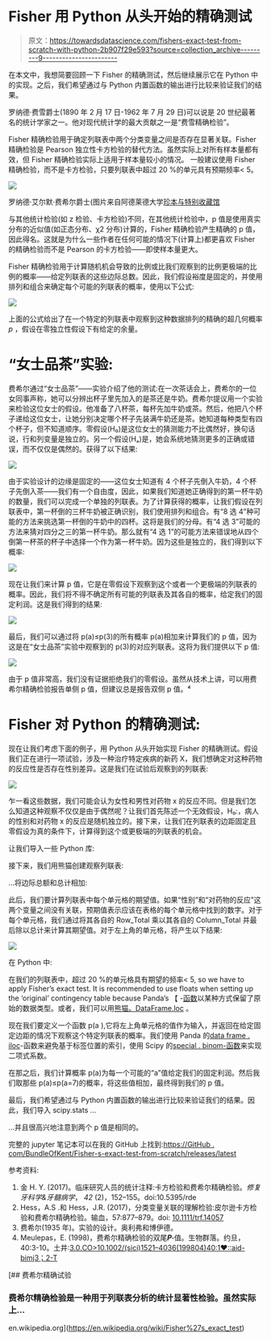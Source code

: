 # Fisher 用 Python 从头开始的精确测试

> 原文：<https://towardsdatascience.com/fishers-exact-test-from-scratch-with-python-2b907f29e593?source=collection_archive---------9----------------------->

在本文中，我想简要回顾一下 Fisher 的精确测试，然后继续展示它在 Python 中的实现。之后，我们希望通过与 Python 内置函数的输出进行比较来验证我们的结果。

罗纳德·费雪爵士(1890 年 2 月 17 日-1962 年 7 月 29 日)可以说是 20 世纪最著名的统计学家之一。他对现代统计学的最大贡献之一是“费雪精确检验”。

Fisher 精确检验用于确定列联表中两个分类变量之间是否存在显著关联。Fisher 精确检验是 Pearson 独立性卡方检验的替代方法。虽然实际上对所有样本量都有效，但 Fisher 精确检验实际上适用于样本量较小的情况。
一般建议使用 Fisher 精确检验，而不是卡方检验，只要列联表中超过 20 %的单元具有预期频率< 5。

![](img/d332b5235387cae5edc490746b0d2050.png)

罗纳德·艾尔默·费希尔爵士(图片来自阿德莱德大学[珍本与特别收藏馆](http://hdl.handle.net/2440/81670)

与其他统计检验(如 z 检验、卡方检验)不同，在其他统计检验中，p 值是使用真实分布的近似值(如正态分布、χ2 分布)计算的，Fisher 精确检验产生精确的 p 值，因此得名。这就是为什么一些作者在任何可能的情况下(计算上)都更喜欢 Fisher 的精确检验而不是 Pearson 的卡方检验——即使样本量更大。

Fisher 精确检验用于计算随机机会导致的比例或比我们观察到的比例更极端的比例的概率——给定列联表的这些边际总数。因此，我们假设裕度是固定的，并使用排列和组合来确定每个可能的列联表的概率，使用以下公式:

![](img/7cb1e94da7f6143b1fae73118a0bb5d4.png)

上面的公式给出了在一个特定的列联表中观察到这种数据排列的精确的超几何概率 *p* ，假设在零独立性假设下有给定的余量。

# “女士品茶”实验:

费希尔通过“女士品茶”——实验介绍了他的测试:在一次茶话会上，费希尔的一位女同事声称，她可以分辨出杯子里先加入的是茶还是牛奶。费希尔提议用一个实验来检验这位女士的假设。他准备了八杯茶，每杯先加牛奶或茶。然后，他把八个杯子递给这位女士，让她分别决定哪个杯子先装满牛奶还是茶。她知道每种类型有四个杯子，但不知道顺序。零假设(H₀)是这位女士的猜测能力不比偶然好，换句话说，行和列变量是独立的。另一个假设(Hₐ)是，她会系统地猜测更多的正确或错误，而不仅仅是偶然的。获得了以下结果:

![](img/f1f699891167c44145d9f6960d16376d.png)

由于实验设计的边缘是固定的——这位女士知道有 4 个杯子先倒入牛奶，4 个杯子先倒入茶——我们有一个自由度，因此，如果我们知道她正确得到的第一杯牛奶的数量，我们可以完成一个单独的列联表。为了计算获得的概率，让我们假设在列联表中，第一杯倒的三杯牛奶被正确识别，我们使用排列和组合。有“8 选 4”种可能的方法来挑选第一杯倒的牛奶中的四杯。这将是我们的分母。有“4 选 3”可能的方法来猜对四分之三的第一杯牛奶。那么就有“4 选 1”的可能方法来错误地从四个倒第一杯茶的杯子中选择一个作为第一杯牛奶。因为这些是独立的，我们得到以下概率:

![](img/4d296f193ba601b91034209a5b6a7cfe.png)

现在让我们来计算 p 值，它是在零假设下观察到这个或者一个更极端的列联表的概率。因此，我们将不得不确定所有可能的列联表及其各自的概率，给定我们的固定利润。这是我们得到的结果:

![](img/14201b95dca8b1c6adb99dcec7527f69.png)

最后，我们可以通过将 p(a)≤p(3)的所有概率 p(a)相加来计算我们的 p 值，因为这是在“女士品茶”实验中观察到的 p(3)的对应列联表。这将为我们提供以下 p 值:

![](img/a8bfacca88ba5d5098f9537bab8ef898.png)

由于 p 值非常高，我们没有证据拒绝我们的零假设。虽然从技术上讲，可以用费希尔精确检验报告单侧 p 值，但建议总是报告双侧 p 值。⁴

# Fisher 对 Python 的精确测试:

现在让我们考虑下面的例子，用 Python 从头开始实现 Fisher 的精确测试。假设我们正在进行一项试验，涉及一种治疗特定疾病的新药 X，我们想确定对这种药物的反应性是否存在性别差异。这是我们在试验后观察到的列联表:

![](img/2db3394197119ee39dcacdb468f20447.png)

乍一看这些数据，我们可能会认为女性和男性对药物 x 的反应不同。但是我们怎么知道这种观察不仅仅是由于偶然呢？让我们首先陈述一个无效假设，H₀:，病人的性别和对药物 x 的反应是随机独立的。接下来，让我们在列联表的边距固定且零假设为真的条件下，计算得到这个或更极端的列联表的机会。

让我们导入一些 Python 库:

接下来，我们用熊猫创建观察列联表:

…将边际总额和总计相加:

此后，我们要计算列联表中每个单元格的期望值。如果“性别”和“对药物的反应”这两个变量之间没有关联，预期值表示应该在表格的每个单元格中找到的数字。对于每个单元格，我们通过将其各自的 Row_Total 乘以其各自的 Column_Total 并最后除以总计来计算其期望值。对于左上角的单元格，将产生以下结果:

![](img/7c18df2e83065fcfef9133cc91bb82bf.png)

在 Python 中:

在我们的列联表中，超过 20 %的单元格具有期望的频率< 5, so we have to apply Fisher’s exact test. It is recommended to use floats when setting up the ‘original’ contingency table because Panda’s 【 -[函数](https://pandas.pydata.org/pandas-docs/version/0.23/generated/pandas.DataFrame.at.html)以某种方式保留了原始的数据类型。或者，我们可以用[熊猫。DataFrame.loc](https://pandas.pydata.org/pandas-docs/version/0.23/generated/pandas.DataFrame.loc.html#pandas.DataFrame.loc) 。

现在我们要定义一个函数 p(a ),它将左上角单元格的值作为输入，并返回在给定固定边距的情况下观察这个特定列联表的概率。我们使用 Panda 的[data frame . iloc](https://pandas.pydata.org/pandas-docs/stable/reference/api/pandas.DataFrame.iloc.html#pandas.DataFrame.iloc)-函数来避免基于标签位置的索引，使用 Scipy 的[special . binom-函数](https://docs.scipy.org/doc/scipy/reference/generated/scipy.special.binom.html)来实现二项式系数。

在那之后，我们计算概率 p(a)为每一个可能的“a”值给定我们的固定利润。然后我们取那些 p(a)≤p(a=7)的概率，将这些值相加，最终得到我们的 p 值。

最后，我们希望通过与 Python 内置函数的输出进行比较来验证我们的结果。因此，我们导入 scipy.stats …

…并且很高兴地注意到两个 p 值是相同的。

完整的 jupyter 笔记本可以在我的 GitHub 上找到:[https://GitHub . com/BundleOfKent/Fisher-s-exact-test-from-scratch/releases/latest](https://github.com/BundleOfKent/Fisher-s-exact-test-from-scratch/releases/latest)

参考资料:

1.  金 H. Y. (2017)。临床研究人员的统计注释:卡方检验和费希尔精确检验。*修复牙科学&牙髓病学*， *42* (2)，152–155。doi:10.5395/rde
2.  Hess，A.S .和 Hess，J.R. (2017)，分类变量关联的理解检验:皮尔逊卡方检验和费希尔精确检验。输血，57:877–879。doi: [10.1111/trf.14057](https://doi.org/10.1111/trf.14057)
3.  费希尔(1935 年)。实验的设计。奥利弗和博伊德。
4.  Meulepas，E. (1998)，费希尔精确检验的双尾***P***‐值。生物群落。约旦，40:3-10。土井:[3.0.CO>10.1002/(sici)1521–4036(199804)40:1❤::aid-bimj3；2-T](https://doi.org/10.1002/(SICI)1521-4036(199804)40:1<3::AID-BIMJ3>3.0.CO;2-T)

[](https://en.wikipedia.org/wiki/Fisher%27s_exact_test) [## 费希尔精确试验

### 费希尔精确检验是一种用于列联表分析的统计显著性检验。虽然实际上…

en.wikipedia.org](https://en.wikipedia.org/wiki/Fisher%27s_exact_test)